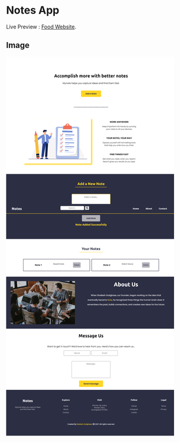# Notes App

Live Preview : [Food Website](https://onlinenote.netlify.app/).

## Image
![Home Page](https://raw.githubusercontent.com/ShaileshGodghase/Notes-App/main/onlinenote.netlify.app_.png?token=GHSAT0AAAAAABRAVRZW4NCFUCCHW6BAEYJ2YRUJLTQ)

